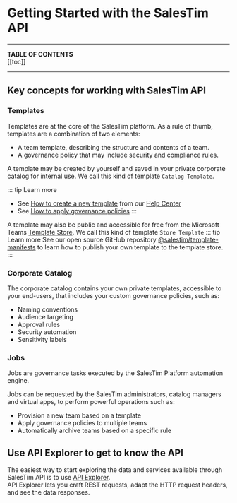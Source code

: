 # Getting Started with the SalesTim API

---

**TABLE OF CONTENTS**  
[[toc]]

---

## Key concepts for working with SalesTim API

### Templates
Templates are at the core of the SalesTim platform. As a rule of thumb, templates are a combination of two elements:
- A team template, describing the structure and contents of a team.
- A governance policy that may include security and compliance rules.

A template may be created by yourself and saved in your private corporate catalog for internal use. We call this kind of template `Catalog Template`.

::: tip Learn more
- See [How to create a new template](https://help.salestim.com/collections/2021774-build-your-microsoft-teams-templates) from our [Help Center](https://help.salestim.com)
- See [How to apply governance policies](https://help.salestim.com/collections/2036258-governance-policies)
:::

A template may also be public and accessible for free from the Microsoft Teams [Template Store](https://store.salestim.com). We call this kind of template `Store Template`
::: tip Learn more
See our open source GitHub repository [@salestim/template-manifests](https://github.com/SalesTim/template-manifests) to learn how to publish your own template to the template store.
:::

### Corporate Catalog
The corporate catalog contains your own private templates, accessible to your end-users, that includes your custom governance policies, such as:
- Naming conventions
- Audience targeting
- Approval rules
- Security automation
- Sensitivity labels

### Jobs
Jobs are governance tasks executed by the SalesTim Platform automation engine.

Jobs can be requested by the SalesTim administrators, catalog managers and virtual apps, to perform powerful operations such as:
- Provision a new team based on a template
- Apply governance policies to multiple teams
- Automatically archive teams based on a specific rule


## Use API Explorer to get to know the API
The easiest way to start exploring the data and services available through SalesTim API is to use [API Explorer](/api/explorer.md).  
API Explorer lets you craft REST requests, adapt the HTTP request headers, and see the data responses.

<Classification label="public" />
